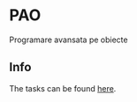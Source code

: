 # PAO
 Programare avansata pe obiecte  
## Info
 The tasks can be found [here](https://github.com/Stefannsen/PAO/blob/main/Cerinte_Proiect_PAO_2021%20(1).pdf).
